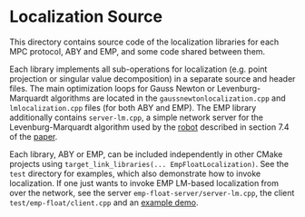 # Localization Source

This directory contains source code of the localization libraries for each MPC
protocol, ABY and EMP, and some code shared between them.

Each library implements all sub-operations for localization (e.g. point
projection or singular value decomposition) in a separate source and header
files. The main optimization loops for Gauss Newton or Levenburg-Marquardt
algorithms are located in the `gaussnewtonlocalization.cpp` and
`lmlocalization.cpp` files (for both ABY and EMP). The EMP library additionally
contains `server-lm.cpp`, a simple network server for the Levenburg-Marquardt
algorithm used by the [robot](https://github.com/secret-snail/snail) described
in section 7.4 of the [paper](https://arxiv.org/pdf/2403.14916.pdf).

Each library, ABY or EMP, can be included independently in other CMake projects
using `target_link_libraries(... EmpFloatLocalization)`. See the `test`
directory for examples, which also demonstrate how to invoke localization. If
one just wants to invoke EMP LM-based localization from over the network, see
the server `emp-float-server/server-lm.cpp`, the client
`test/emp-float/client.cpp` and an
[example demo](https://github.com/secret-snail/snail/blob/main/src/emp_client.cpp).